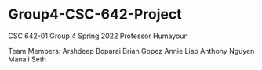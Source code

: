 # Group4-CSC-642-Project

CSC 642-01
Group 4
Spring 2022 
Professor Humayoun

Team Members:
Arshdeep Boparai
Brian Gopez
Annie Liao
Anthony Nguyen
Manali Seth
